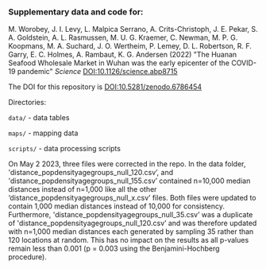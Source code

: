 ### Supplementary data and code for: 
M. Worobey, J. I. Levy, L. Malpica Serrano, A. Crits-Christoph, J. E. Pekar, S. A. Goldstein, A. L. Rasmussen, M. U. G. Kraemer, C. Newman, M. P. G. Koopmans, M. A. Suchard, J. O. Wertheim, P. Lemey, D. L. Robertson, R. F. Garry, E. C. Holmes, A. Rambaut, K. G. Andersen (2022) "The Huanan Seafood Wholesale Market in Wuhan was the early epicenter of the COVID-19 pandemic" _Science_ [DOI:10.1126/science.abp8715](http://doi.org/10.1126/science.abp8715)

The DOI for this repository is [DOI:10.5281/zenodo.6786454](https://doi.org/10.5281/zenodo.6786454)

Directories:

`data/` - data tables

`maps/` - mapping data

`scripts/` - data processing scripts 


On May 2 2023, three files were corrected in the repo. In the data folder, 'distance_popdensityagegroups_null_120.csv’, and 'distance_popdensityagegroups_null_155.csv’ contained n=10,000 median distances instead of n=1,000 like all the other ‘distance_popdensityagegroups_null_x.csv’ files. Both files were updated to contain 1,000 median distances instead of 10,000 for consistency.
Furthermore, 'distance_popdensityagegroups_null_35.csv’ was a duplicate of 'distance_popdensityagegroups_null_120.csv’ and was therefore updated with n=1,000 median distances each generated by sampling 35 rather than 120 locations at random.
This has no impact on the results as all p-values remain less than 0.001 (p = 0.003 using the Benjamini-Hochberg procedure).
